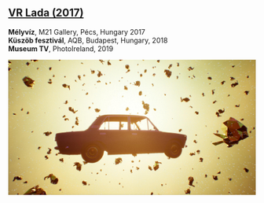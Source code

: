 ## [VR Lada (2017)](/c/projects/VR-Lada_2017)
**Mélyvíz**, M21 Gallery, Pécs, Hungary 2017  
**Küszöb fesztivál**, AQB, Budapest, Hungary, 2018  
**Museum TV**, PhotoIreland, 2019

<a href="/c/projects/VR-Lada_2017">

![md.full](VR-Lada_2017/VR_LADA_Space.jpg)

</a>